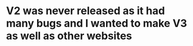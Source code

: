 <h1>V2 was never released as it had many bugs and I wanted to make V3 as well as other websites</h1>
